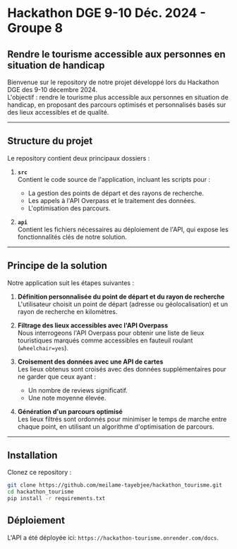 # Hackathon DGE 9-10 Déc. 2024 - Groupe 8
## Rendre le tourisme accessible aux personnes en situation de handicap  

Bienvenue sur le repository de notre projet développé lors du Hackathon DGE des 9-10 décembre 2024.  
L'objectif : rendre le tourisme plus accessible aux personnes en situation de handicap, en proposant des parcours optimisés et personnalisés basés sur des lieux accessibles et de qualité.  

---

## Structure du projet  

Le repository contient deux principaux dossiers :  

1. **`src`**  
   Contient le code source de l'application, incluant les scripts pour :  
   - La gestion des points de départ et des rayons de recherche.  
   - Les appels à l'API Overpass et le traitement des données.  
   - L'optimisation des parcours.  

2. **`api`**  
   Contient les fichiers nécessaires au déploiement de l'API, qui expose les fonctionnalités clés de notre solution.  

---

## Principe de la solution  

Notre application suit les étapes suivantes :  

1. **Définition personnalisée du point de départ et du rayon de recherche**  
   L'utilisateur choisit un point de départ (adresse ou géolocalisation) et un rayon de recherche en kilomètres.  

2. **Filtrage des lieux accessibles avec l'API Overpass**  
   Nous interrogeons l'API Overpass pour obtenir une liste de lieux touristiques marqués comme accessibles en fauteuil roulant (`wheelchair=yes`).  

3. **Croisement des données avec une API de cartes**  
   Les lieux obtenus sont croisés avec des données supplémentaires pour ne garder que ceux ayant :  
   - Un nombre de reviews significatif.  
   - Une note moyenne élevée.  

4. **Génération d'un parcours optimisé**  
   Les lieux filtrés sont ordonnés pour minimiser le temps de marche entre chaque point, en utilisant un algorithme d'optimisation de parcours.  

---

## Installation  

Clonez ce repository :  
   ```bash
   git clone https://github.com/meilame-tayebjee/hackathon_tourisme.git
   cd hackathon_tourisme
   pip install -r requirements.txt
   ```

## Déploiement

L'API a été déployée ici: ```https://hackathon-tourisme.onrender.com/docs```.

